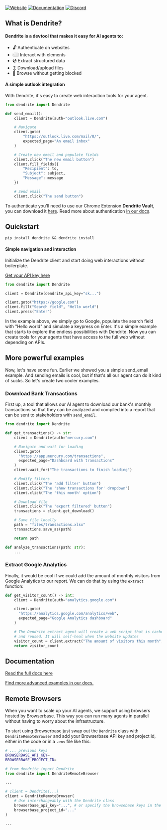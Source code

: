 [![Website](https://img.shields.io/badge/Website-dendrite.systems-blue?style=for-the-badge&logo=google-chrome)](https://dendrite.systems)
[![Documentation](https://img.shields.io/badge/Docs-docs.dendrite.systems-orange?style=for-the-badge&logo=bookstack)](https://docs.dendrite.systems)
[![Discord](https://img.shields.io/badge/Discord-Join%20Us-7289DA?style=for-the-badge&logo=discord&logoColor=white)](https://discord.gg/ETPBdXU3kx)

## What is Dendrite?

#### Dendrite is a devtool that makes it easy for AI agents to:

- 🔓 Authenticate on websites
- 👆🏼 Interact with elements
- 💿 Extract structured data
- ↕️ Download/upload files
- 🚫 Browse without getting blocked

#### A simple outlook integration

With Dendrite, it's easy to create web interaction tools for your agent.

```python
from dendrite import Dendrite

def send_email():
    client = Dendrite(auth="outlook.live.com")

    # Navigate
    client.goto(
        "https://outlook.live.com/mail/0/",
        expected_page="An email inbox"
    )

    # Create new email and populate fields
    client.click("The new email button")
    client.fill_fields({
        "Recipient": to,
        "Subject": subject,
        "Message": message
    })

    # Send email
    client.click("The send button")
```

To authenticate you'll need to use our Chrome Extension **Dendrite Vault**, you can download it [here](https://chromewebstore.google.com/detail/dendrite-vault/faflkoombjlhkgieldilpijjnblgabnn). Read more about authentication [in our docs](https://docs.dendrite.systems/examples/authentication-instagram).

## Quickstart

```
pip install dendrite && dendrite install
```

#### Simple navigation and interaction

Initialize the Dendrite client and start doing web interactions without boilerplate.

[Get your API key here](https://dendrite.systems/app)

```python
from dendrite import Dendrite

client = Dendrite(dendrite_api_key="sk...")

client.goto("https://google.com")
client.fill("Search field", "Hello world")
client.press("Enter")
```

In the example above, we simply go to Google, populate the search field with "Hello world" and simulate a keypress on Enter. It's a simple example that starts to explore the endless possibilities with Dendrite. Now you can create tools for your agents that have access to the full web without depending on APIs.

## More powerful examples

Now, let's have some fun. Earlier we showed you a simple send_email example. And sending emails is cool, but if that's all our agent can do it kind of sucks. So let's create two cooler examples.

### Download Bank Transactions

First up, a tool that allows our AI agent to download our bank's monthly transactions so that they can be analyzed and compiled into a report that can be sent to stakeholders with `send_email`.

```python
from dendrite import Dendrite

def get_transactions() -> str:
    client = Dendrite(auth="mercury.com")

    # Navigate and wait for loading
    client.goto(
      "https://app.mercury.com/transactions",
      expected_page="Dashboard with transactions"
    )
    client.wait_for("The transactions to finish loading")

    # Modify filters
    client.click("The 'add filter' button")
    client.click("The 'show transactions for' dropdown")
    client.click("The 'this month' option")

    # Download file
    client.click("The 'export filtered' button")
    transactions = client.get_download()

    # Save file locally
    path = "files/transactions.xlsx"
    transactions.save_as(path)

    return path

def analyze_transactions(path: str):
    ...
```

### Extract Google Analytics

Finally, it would be cool if we could add the amount of monthly visitors from Google Analytics to our report. We can do that by using the `extract` function:

```python
def get_visitor_count() -> int:
    client = Dendrite(auth="analytics.google.com")

    client.goto(
      "https://analytics.google.com/analytics/web",
      expected_page="Google Analytics dashboard"
    )

    # The Dendrite extract agent will create a web script that is cached
    # and reused. It will self-heal when the website updates
    visitor_count = client.extract("The amount of visitors this month", int)
    return visitor_count
```

## Documentation

[Read the full docs here](https://docs.dendrite.systems)

[Find more advanced examples in our docs.](https://docs.dendrite.systems/examples)

## Remote Browsers

When you want to scale up your AI agents, we support using browsers hosted by Browserbase. This way you can run many agents in parallel without having to worry about the infrastructure.

To start using Browserbase just swap out the `Dendrite` class with `DendriteRemoteBrowser` and add your Browserbase API key and project id, either in the code or in a `.env` file like this:

```bash
# ... previous keys
BROWSERBASE_API_KEY=
BROWSERBASE_PROJECT_ID=
```

```python
# from dendrite import Dendrite
from dendrite import DendriteRemoteBrowser

...

# client = Dendrite(...)
client = DendriteRemoteBrowser(
    # Use interchangeably with the Dendrite class
    browserbase_api_key="...", # or specify the browsebase keys in the .env file
    browserbase_project_id="..."
)

...
```
